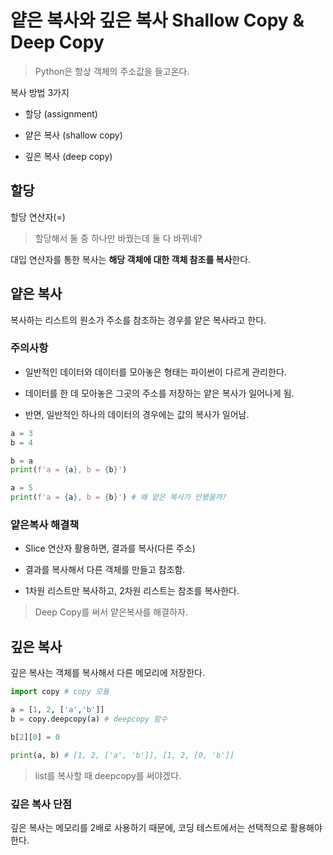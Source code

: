 # 얕은 복사와 깊은 복사 Shallow Copy & Deep Copy

> Python은 항상 객체의 주소값을 들고온다.

복사 방법 3가지 

- 할당 (assignment)

- 얕은 복사 (shallow copy)

- 깊은 복사 (deep copy)

## 할당

할당 연산자(=)

> 할당해서 둘 중 하나만 바꿨는데 둘 다 바뀌네?

대입 연산자를 통한 복사는 **해당 객체에 대한 객체 참조를 복사**한다.

## 얕은 복사

복사하는 리스트의 원소가 주소를 참조하는 경우를 얕은 복사라고 한다.

### 주의사항

- 일반적인 데이터와 데이터를 모아놓은 형태는 파이썬이 다르게 관리한다.

- 데이터를 한 데 모아놓은 그곳의 주소를 저장하는 얕은 복사가 일어나게 됨.

- 반면, 일반적인 하나의 데이터의 경우에는 값의 복사가 일어남.

```python
a = 3
b = 4

b = a
print(f'a = {a}, b = {b}')

a = 5
print(f'a = {a}, b = {b}') # 왜 얕은 복사가 안됐을까?
```

### 얕은복사 해결책

- Slice 연산자 활용하면, 결과를 복사(다른 주소)

- 결과를 복사해서 다른 객체를 만들고 참조함.

- 1차원 리스트만 복사하고, 2차원 리스트는 참조를 복사한다.

> Deep Copy를 써서 얕은복사를 해결하자.

## 깊은 복사

깊은 복사는 객체를 복사해서 다른 메모리에 저장한다.

```python
import copy # copy 모듈

a = [1, 2, ['a','b']]
b = copy.deepcopy(a) # deepcopy 함수

b[2][0] = 0

print(a, b) # [1, 2, ['a', 'b']], [1, 2, [0, 'b']]
```

> list를 복사할 때 deepcopy를 써야겠다.

### 깊은 복사 단점

깊은 복사는 메모리를 2배로 사용하기 때문에, 
코딩 테스트에서는 선택적으로 활용해야 한다.